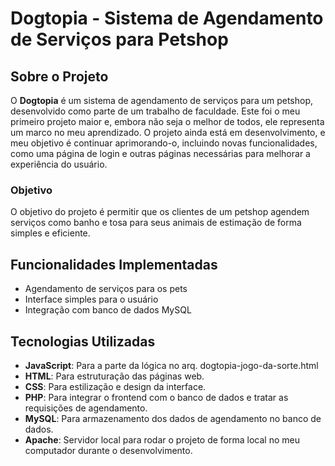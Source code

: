 # Dogtopia - Sistema de Agendamento de Serviços para Petshop

## Sobre o Projeto

O **Dogtopia** é um sistema de agendamento de serviços para um petshop, desenvolvido como parte de um trabalho de faculdade. 
Este foi o meu primeiro projeto maior e, embora não seja o melhor de todos, ele representa um marco no meu aprendizado. O projeto ainda está em desenvolvimento, e meu objetivo é continuar aprimorando-o, incluindo novas funcionalidades, 
como uma página de login e outras páginas necessárias para melhorar a experiência do usuário.

### Objetivo

O objetivo do projeto é permitir que os clientes de um petshop agendem serviços como banho e tosa para seus animais de estimação de forma simples e eficiente.

## Funcionalidades Implementadas

- Agendamento de serviços para os pets
- Interface simples para o usuário
- Integração com banco de dados MySQL


## Tecnologias Utilizadas

- **JavaScript**: Para a parte da lógica no arq. dogtopia-jogo-da-sorte.html
- **HTML**: Para estruturação das páginas web.
- **CSS**: Para estilização e design da interface.
- **PHP**: Para integrar o frontend com o banco de dados e tratar as requisições de agendamento.
- **MySQL**: Para armazenamento dos dados de agendamento no banco de dados.
- **Apache**: Servidor local para rodar o projeto de forma local no meu computador durante o desenvolvimento.



